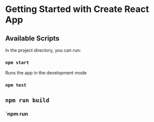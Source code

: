 # Getting Started with Create React App


## Available Scripts

In the project directory, you can run:

### `npm start`

Runs the app in the development mode

### `npm test`

## `npm run build`



### `npm run
